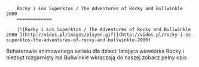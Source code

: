 
        Rocky i Łoś Superktoś / The Adventures of Rocky and Bullwinkle 2000 
        =============
        
        [![Rocky i Łoś Superktoś / The Adventures of Rocky and Bullwinkle 2000 ](http://vidos.pl/images/player.gif)](http://vidos.pl/rocky-i-os-superktos-the-adventures-of-rocky-and-bullwinkle-2000)
        
        
 Bohaterowie animowanego serialu dla dzieci: latająca wiewiórka Rocky i niezbyt rozgarnięty łoś Bullwinkle wkraczają do naszej zobacz pełny opis
    